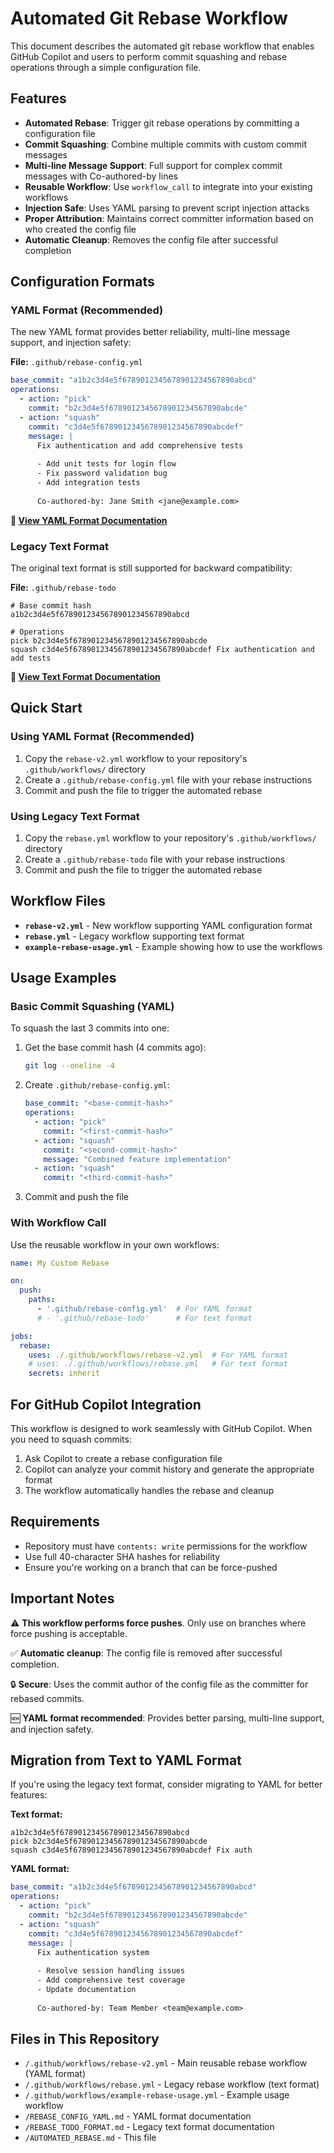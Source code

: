 # Automated Git Rebase Workflow

This document describes the automated git rebase workflow that enables GitHub Copilot and users to perform commit squashing and rebase operations through a simple configuration file.

## Features

- **Automated Rebase**: Trigger git rebase operations by committing a configuration file
- **Commit Squashing**: Combine multiple commits with custom commit messages
- **Multi-line Message Support**: Full support for complex commit messages with Co-authored-by lines
- **Reusable Workflow**: Use `workflow_call` to integrate into your existing workflows
- **Injection Safe**: Uses YAML parsing to prevent script injection attacks
- **Proper Attribution**: Maintains correct committer information based on who created the config file
- **Automatic Cleanup**: Removes the config file after successful completion

## Configuration Formats

### YAML Format (Recommended)

The new YAML format provides better reliability, multi-line message support, and injection safety:

**File:** `.github/rebase-config.yml`

```yaml
base_commit: "a1b2c3d4e5f6789012345678901234567890abcd"
operations:
  - action: "pick"
    commit: "b2c3d4e5f6789012345678901234567890abcde"
  - action: "squash"
    commit: "c3d4e5f6789012345678901234567890abcdef"
    message: |
      Fix authentication and add comprehensive tests
      
      - Add unit tests for login flow
      - Fix password validation bug
      - Add integration tests
      
      Co-authored-by: Jane Smith <jane@example.com>
```

**📖 [View YAML Format Documentation](REBASE_CONFIG_YAML.md)**

### Legacy Text Format

The original text format is still supported for backward compatibility:

**File:** `.github/rebase-todo`

```
# Base commit hash
a1b2c3d4e5f6789012345678901234567890abcd

# Operations
pick b2c3d4e5f6789012345678901234567890abcde
squash c3d4e5f6789012345678901234567890abcdef Fix authentication and add tests
```

**📖 [View Text Format Documentation](REBASE_TODO_FORMAT.md)**

## Quick Start

### Using YAML Format (Recommended)

1. Copy the `rebase-v2.yml` workflow to your repository's `.github/workflows/` directory
2. Create a `.github/rebase-config.yml` file with your rebase instructions
3. Commit and push the file to trigger the automated rebase

### Using Legacy Text Format

1. Copy the `rebase.yml` workflow to your repository's `.github/workflows/` directory
2. Create a `.github/rebase-todo` file with your rebase instructions
3. Commit and push the file to trigger the automated rebase

## Workflow Files

- **`rebase-v2.yml`** - New workflow supporting YAML configuration format
- **`rebase.yml`** - Legacy workflow supporting text format
- **`example-rebase-usage.yml`** - Example showing how to use the workflows

## Usage Examples

### Basic Commit Squashing (YAML)

To squash the last 3 commits into one:

1. Get the base commit hash (4 commits ago):
   ```bash
   git log --oneline -4
   ```

2. Create `.github/rebase-config.yml`:
   ```yaml
   base_commit: "<base-commit-hash>"
   operations:
     - action: "pick"
       commit: "<first-commit-hash>"
     - action: "squash"
       commit: "<second-commit-hash>"
       message: "Combined feature implementation"
     - action: "squash"
       commit: "<third-commit-hash>"
   ```

3. Commit and push the file

### With Workflow Call

Use the reusable workflow in your own workflows:

```yaml
name: My Custom Rebase

on:
  push:
    paths:
      - '.github/rebase-config.yml'  # For YAML format
      # - '.github/rebase-todo'      # For text format

jobs:
  rebase:
    uses: ./.github/workflows/rebase-v2.yml  # For YAML format
    # uses: ./.github/workflows/rebase.yml   # For text format
    secrets: inherit
```

## For GitHub Copilot Integration

This workflow is designed to work seamlessly with GitHub Copilot. When you need to squash commits:

1. Ask Copilot to create a rebase configuration file
2. Copilot can analyze your commit history and generate the appropriate format
3. The workflow automatically handles the rebase and cleanup

## Requirements

- Repository must have `contents: write` permissions for the workflow
- Use full 40-character SHA hashes for reliability
- Ensure you're working on a branch that can be force-pushed

## Important Notes

⚠️ **This workflow performs force pushes**. Only use on branches where force pushing is acceptable.

✅ **Automatic cleanup**: The config file is removed after successful completion.

🔒 **Secure**: Uses the commit author of the config file as the committer for rebased commits.

🆕 **YAML format recommended**: Provides better parsing, multi-line support, and injection safety.

## Migration from Text to YAML Format

If you're using the legacy text format, consider migrating to YAML for better features:

**Text format:**
```
a1b2c3d4e5f6789012345678901234567890abcd
pick b2c3d4e5f6789012345678901234567890abcde
squash c3d4e5f6789012345678901234567890abcdef Fix auth
```

**YAML format:**
```yaml
base_commit: "a1b2c3d4e5f6789012345678901234567890abcd"
operations:
  - action: "pick"
    commit: "b2c3d4e5f6789012345678901234567890abcde"
  - action: "squash" 
    commit: "c3d4e5f6789012345678901234567890abcdef"
    message: |
      Fix authentication system
      
      - Resolve session handling issues
      - Add comprehensive test coverage
      - Update documentation
      
      Co-authored-by: Team Member <team@example.com>
```

## Files in This Repository

- `/.github/workflows/rebase-v2.yml` - Main reusable rebase workflow (YAML format)
- `/.github/workflows/rebase.yml` - Legacy rebase workflow (text format)
- `/.github/workflows/example-rebase-usage.yml` - Example usage workflow
- `/REBASE_CONFIG_YAML.md` - YAML format documentation
- `/REBASE_TODO_FORMAT.md` - Legacy text format documentation
- `/AUTOMATED_REBASE.md` - This file